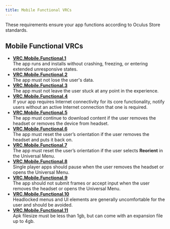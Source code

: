 ```yaml
---
title: Mobile Functional VRCs
---
```

These requirements ensure your app functions according to Oculus Store standards. 

## Mobile Functional VRCs

* **[VRC.Mobile.Functional.1](/distribute/latest/concepts/vrc-mobile-functional-1/)**  
The app runs and installs without crashing, freezing, or entering extended unresponsive states.
* **[VRC.Mobile.Functional.2](/distribute/latest/concepts/vrc-mobile-functional-2/)**  
The app must not lose the user's data.
* **[VRC.Mobile.Functional.3](/distribute/latest/concepts/vrc-mobile-functional-3/)**  
The app must not leave the user stuck at any point in the experience.
* **[VRC.Mobile.Functional.4](/distribute/latest/concepts/vrc-mobile-functional-4/)**  
If your app requires Internet connectivity for its core functionality, notify users without an active Internet connection that one is required.
* **[VRC.Mobile.Functional.5](/distribute/latest/concepts/vrc-mobile-functional-5/)**  
The app must continue to download content if the user removes the headset or removes the device from headset.
* **[VRC.Mobile.Functional.6](/distribute/latest/concepts/vrc-mobile-functional-6/)**  
The app must reset the user’s orientation if the user removes the headset and puts it back on.
* **[VRC.Mobile.Functional.7](/distribute/latest/concepts/vrc-mobile-functional-7/)**  
The app must reset the user’s orientation if the user selects **Reorient** in the Universal Menu.
* **[VRC.Mobile.Functional.8](/distribute/latest/concepts/vrc-mobile-functional-8/)**  
Single player apps should pause when the user removes the headset or opens the Universal Menu.
* **[VRC.Mobile.Functional.9](/distribute/latest/concepts/vrc-mobile-functional-9/)**  
The app should not submit frames or accept input when the user removes the headset or opens the Universal Menu.
* **[VRC.Mobile.Functional.10](/distribute/latest/concepts/vrc-mobile-functional-10/)**  
Headlocked menus and UI elements are generally uncomfortable for the user and should be avoided.
* **[VRC.Mobile.Functional.11](/distribute/latest/concepts/vrc-mobile-functional-11/)**  
Apk filesize must be less than 1gb, but can come with an expansion file up to 4gb.
